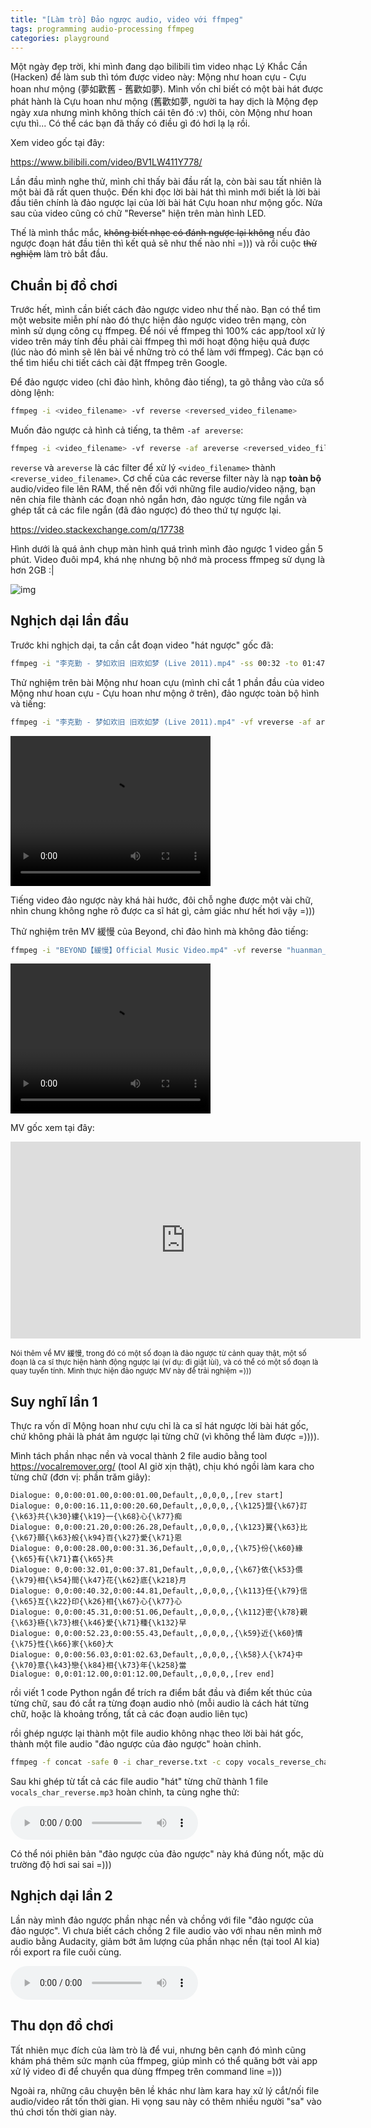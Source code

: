 ```yaml
---
title: "[Làm trò] Đảo ngược audio, video với ffmpeg"
tags: programming audio-processing ffmpeg
categories: playground
---
```


Một ngày đẹp trời, khi mình đang dạo bilibili tìm video nhạc Lý Khắc Cần (Hacken) để làm sub thì tóm được video này: Mộng như hoan cựu - Cựu hoan như mộng (夢如歡舊 - 舊歡如夢). Mình vốn chỉ biết có một bài hát được phát hành là Cựu hoan như mộng (舊歡如夢, người ta hay dịch là Mộng đẹp ngày xưa nhưng mình không thích cái tên đó :v) thôi, còn Mộng như hoan cựu thì... Có thể các bạn đã thấy có điều gì đó hơi lạ lạ rồi.

Xem video gốc tại đây:

https://www.bilibili.com/video/BV1LW411Y778/

Lần đầu mình nghe thử, mình chỉ thấy bài đầu rất lạ, còn bài sau tất nhiên là một bài đã rất quen thuộc. Đến khi đọc lời bài hát thì mình mới biết là lời bài đầu tiên chính là đảo ngược lại của lời bài hát Cựu hoan như mộng gốc. Nửa sau của video cũng có chữ "Reverse" hiện trên màn hình LED.

Thế là mình thắc mắc, ~~không biết nhạc có đánh ngược lại không~~ nếu đảo ngược đoạn hát đầu tiên thì kết quả sẽ như thế nào nhỉ =))) và rồi cuộc ~~thử nghiệm~~ làm trò bắt đầu.

## Chuẩn bị đồ chơi

Trước hết, mình cần biết cách đảo ngược video như thế nào. Bạn có thể tìm một website miễn phí nào đó thực hiện đảo ngược video trên mạng, còn mình sử dụng công cụ ffmpeg. Để nói về ffmpeg thì 100% các app/tool xử lý video trên máy tính đều phải cài ffmpeg thì mới hoạt động hiệu quả được (lúc nào đó mình sẽ lên bài về những trò có thể làm với ffmpeg). Các bạn có thể tìm hiểu chi tiết cách cài đặt ffmpeg trên Google.

Để đảo ngược video (chỉ đảo hình, không đảo tiếng), ta gõ thẳng vào cửa sổ dòng lệnh:

```bash
ffmpeg -i <video_filename> -vf reverse <reversed_video_filename>
```

Muốn đảo ngược cả hình cả tiếng, ta thêm `-af areverse`:

```bash
ffmpeg -i <video_filename> -vf reverse -af areverse <reversed_video_filename>
```

`reverse` và `areverse` là các filter để xử lý `<video_filename>` thành `<reverse_video_filename>`. Cơ chế của các reverse filter này là nạp **toàn bộ** audio/video file lên RAM, thế nên đối với những file audio/video nặng, bạn nên chia file thành các đoạn nhỏ ngắn hơn, đảo ngược từng file ngắn và ghép tất cả các file ngắn (đã đảo ngược) đó theo thứ tự ngược lại.

https://video.stackexchange.com/q/17738

Hình dưới là quá ảnh chụp màn hình quá trình mình đảo ngược 1 video gần 5 phút. Video đuôi mp4, khá nhẹ nhưng bộ nhớ mà process ffmpeg sử dụng là hơn 2GB :|

![img]()

## Nghịch dại lần đầu

Trước khi nghịch dại, ta cần cắt đoạn video "hát ngược" gốc đã:

```bash
ffmpeg -i "李克勤 - 梦如欢旧 旧欢如梦 (Live 2011).mp4" -ss 00:32 -to 01:47 "李克勤 - 梦如欢旧.mp4"
```

Thử nghiệm trên bài Mộng như hoan cựu (mình chỉ cắt 1 phần đầu của video Mộng như hoan cựu - Cựu hoan như mộng ở trên), đảo ngược toàn bộ hình và tiếng:

```bash
ffmpeg -i "李克勤 - 梦如欢旧 旧欢如梦 (Live 2011).mp4" -vf vreverse -af areverse -ss 00:01 -to 01:12 "李克勤 - 梦如欢旧 (reverse).mp4"
```

<video width="320" height="240" controls>
  <source src="李克勤 - 梦如欢旧 (reverse).mp4" type="video/mp4">
  Xem trên Google Drive tại đây: [link](link)t
</video>

Tiếng video đảo ngược này khá hài hước, đôi chỗ nghe được một vài chữ, nhìn chung không nghe rõ được ca sĩ hát gì, cảm giác như hết hơi vậy =)))

Thử nghiệm trên MV 緩慢 của Beyond, chỉ đảo hình mà không đảo tiếng:

```bash
ffmpeg -i "BEYOND【緩慢】Official Music Video.mp4" -vf reverse "huanman_reverse.mp4"
```

<video width="320" height="240" controls>
  <source src="huanman_reverse.mp4" type="video/mp4">
  Xem trên Google Drive tại đây: [link](link)
</video>

MV gốc xem tại đây:

<iframe width="560" height="315" src="https://www.youtube.com/embed/Oxb40lBURW0" title="YouTube video player" frameborder="0" allow="accelerometer; autoplay; clipboard-write; encrypted-media; gyroscope; picture-in-picture; web-share" allowfullscreen></iframe>

<small>Nói thêm về MV 緩慢, trong đó có một số đoạn là đảo ngược từ cảnh quay thật, một số đoạn là ca sĩ thực hiện hành động ngược lại (ví dụ: đi giật lùi), và có thể có một số đoạn là quay tuyến tính. Mình thực hiện đảo ngược MV này để trải nghiệm =)))</small>

## Suy nghĩ lần 1

Thực ra vốn dĩ Mộng hoan như cựu chỉ là ca sĩ hát ngược lời bài hát gốc, chứ không phải là phát âm ngược lại từng chữ (vì không thể làm được =)))). 

Mình tách phần nhạc nền và vocal thành 2 file audio bằng tool https://vocalremover.org/ (tool AI giờ xịn thật), chịu khó ngồi làm kara cho từng chữ (đơn vị: phần trăm giây):

```text
Dialogue: 0,0:00:01.00,0:00:01.00,Default,,0,0,0,,[rev start]
Dialogue: 0,0:00:16.11,0:00:20.60,Default,,0,0,0,,{\k125}盟{\k67}訂{\k63}共{\k30}縷{\k19}一{\k68}心{\k77}痴
Dialogue: 0,0:00:21.20,0:00:26.28,Default,,0,0,0,,{\k123}翼{\k63}比{\k67}願{\k63}般{\k94}百{\k27}愛{\k71}恩
Dialogue: 0,0:00:28.00,0:00:31.36,Default,,0,0,0,,{\k75}份{\k60}緣{\k65}有{\k71}喜{\k65}共
Dialogue: 0,0:00:32.01,0:00:37.81,Default,,0,0,0,,{\k67}依{\k53}偎{\k79}相{\k54}間{\k47}花{\k62}底{\k218}月
Dialogue: 0,0:00:40.32,0:00:44.81,Default,,0,0,0,,{\k113}任{\k79}信{\k65}互{\k22}印{\k26}相{\k67}心{\k77}心
Dialogue: 0,0:00:45.31,0:00:51.06,Default,,0,0,0,,{\k112}密{\k78}親{\k63}極{\k73}根{\k46}愛{\k71}種{\k132}早
Dialogue: 0,0:00:52.23,0:00:55.43,Default,,0,0,0,,{\k59}近{\k60}情{\k75}性{\k66}家{\k60}大
Dialogue: 0,0:00:56.03,0:01:02.63,Default,,0,0,0,,{\k58}人{\k74}中{\k70}意{\k43}戀{\k84}相{\k73}年{\k258}當
Dialogue: 0,0:01:12.00,0:01:12.00,Default,,0,0,0,,[rev end]
```

rồi viết 1 code Python ngắn để trích ra điểm bắt đầu và điểm kết thúc của từng chữ, sau đó cắt ra từng đoạn audio nhỏ (mỗi audio là cách hát từng chữ, hoặc là khoảng trống, tất cả các đoạn audio liên tục)

<script src="https://gist.github.com/tunc2112/f64e7c776150b32ca96b24be6beee280.js"></script>

rồi ghép ngược lại thành một file audio không nhạc theo lời bài hát gốc, thành một file audio "đảo ngược của đảo ngược" hoàn chỉnh.

```bash
ffmpeg -f concat -safe 0 -i char_reverse.txt -c copy vocals_reverse_char.mp3
```

Sau khi ghép từ tất cả các file audio "hát" từng chữ thành 1 file `vocals_char_reverse.mp3` hoàn chỉnh, ta cùng nghe thử:

<audio controls>
  <source src="/static/reverse-video/vocals_char_reverse.mp3" type="audio/mpeg">
  Xem trên Google Drive tại đây: [link](link)
</audio>

Có thể nói phiên bản "đảo ngược của đảo ngược" này khá đúng nốt, mặc dù trường độ hơi sai sai =)))

## Nghịch dại lần 2

Lần này mình đảo ngược phần nhạc nền và chồng với file "đảo ngược của đảo ngược". Vì chưa biết cách chồng 2 file audio vào với nhau nên mình mở audio bằng Audacity, giảm bớt âm lượng của phần nhạc nền (tại tool AI kia) rồi export ra file cuối cùng.

<audio controls>
  <source src="/static/reverse-video/vocals_char_music_reverse.mp3" type="audio/mpeg">
  Xem trên Google Drive tại đây: [link](link)
</audio>

## Thu dọn đồ chơi

Tất nhiên mục đích của làm trò là để vui, nhưng bên cạnh đó mình cũng khám phá thêm sức mạnh của ffmpeg, giúp mình có thể quăng bớt vài app xử lý video đi để chuyển qua dùng ffmpeg trên command line =)))

Ngoài ra, những câu chuyện bên lề khác như làm kara hay xử lý cắt/nối file audio/video rất tốn thời gian. Hi vọng sau này có thêm nhiều người "sa" vào thú chơi tốn thời gian này.
